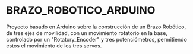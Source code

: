 # BRAZO_ROBOTICO_ARDUINO
Proyecto basado en Arduino sobre la construcción de un Brazo Robótico, de tres ejes de movilidad, con un movimiento rotatorio en la base,  controlado por un "Rotatory_Encoder" y tres potenciómetros, permitiendo estos el movimiento de los tres servos.
